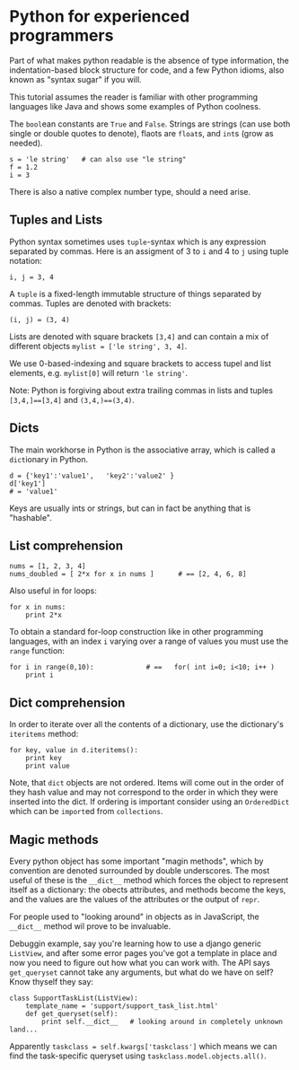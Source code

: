 Python for experienced programmers
==================================

Part of what makes python readable is the absence of type information,
the indentation-based block structure for code, and a few Python idioms,
also known as "syntax sugar" if you will.

This tutorial assumes the reader is familiar with other programming 
languages like Java and shows some examples of Python coolness.

The `bool`ean constants are `True` and `False`.
Strings are strings (can use both single or double quotes to denote),
flaots are `float`s, and `int`s (grow as needed).

    s = 'le string'   # can also use "le string"
    f = 1.2
    i = 3

There is also a native complex number type, should a need arise.


Tuples and Lists
----------------
Python syntax sometimes uses `tuple`-syntax which is any expression
separated by commas. Here is an assigment of 3 to `i` and 4 to `j` using tuple notation:

    i, j = 3, 4

A `tuple` is a fixed-length immutable structure of things separated by commas.
Tuples are denoted with brackets:

    (i, j) = (3, 4)

Lists are denoted with square brackets `[3,4]` and can contain a mix of different objects `mylist = ['le string', 3, 4]`.

We use 0-based-indexing and square brackets to access tupel and list elements, e.g. `mylist[0]` will return `'le string'`.

Note: Python is forgiving about extra trailing commas in lists and tuples `[3,4,]==[3,4]` and `(3,4,)==(3,4)`.


Dicts
-----
The main workhorse in Python is the associative array, which is called a `dict`ionary in Python.

    d = {'key1':'value1',   'key2':'value2' }
    d['key1']
    # = 'value1'

Keys are usually ints or strings, but can in fact be anything that is "hashable".



List comprehension
------------------

    nums = [1, 2, 3, 4]
    nums_doubled = [ 2*x for x in nums ]      # == [2, 4, 6, 8]

Also useful in for loops:

    for x in nums:
        print 2*x

To obtain a standard for-loop construction like in other programming languages,
with an index `i` varying over a range of values you must use the `range` function:

    for i in range(0,10):             # ==   for( int i=0; i<10; i++ )
        print i 



Dict comprehension
------------------
In order to iterate over all the contents of a dictionary,
use the dictionary's `iteritems` method:

    for key, value in d.iteritems():
        print key
        print value

Note, that `dict` objects are not ordered. Items will come out in the order of they hash
value and may not correspond to the order in which they were inserted into the dict.
If ordering is important consider using an `OrderedDict` which can be `import`ed from `collections`.



Magic methods
-------------
Every python object has some important "magin methods",
which by convention are denoted surrounded by double underscores.
The most useful of these is the `__dict__` method which forces the
object to represent itself as a dictionary: the obects attributes,
and methods become the keys, and the values are the values of the 
attributes or the output of `repr`.

For people used to "looking around" in objects as in JavaScript,
the `__dict__` method wil prove to be invaluable.

Debuggin example, say you're learning how to use a django generic `ListView`,
and after some error pages you've got a template in place and now you need
to figure out how what you can work with. The API says `get_queryset` cannot
take any arguments, but what do we have on self?  Know thyself they say:

    class SupportTaskList(ListView):
        template_name = 'support/support_task_list.html'
        def get_queryset(self):
            print self.__dict__   # looking around in completely unknown land...

Apparently `taskclass = self.kwargs['taskclass']` which means we can
find the task-specific queryset using `taskclass.model.objects.all()`.





